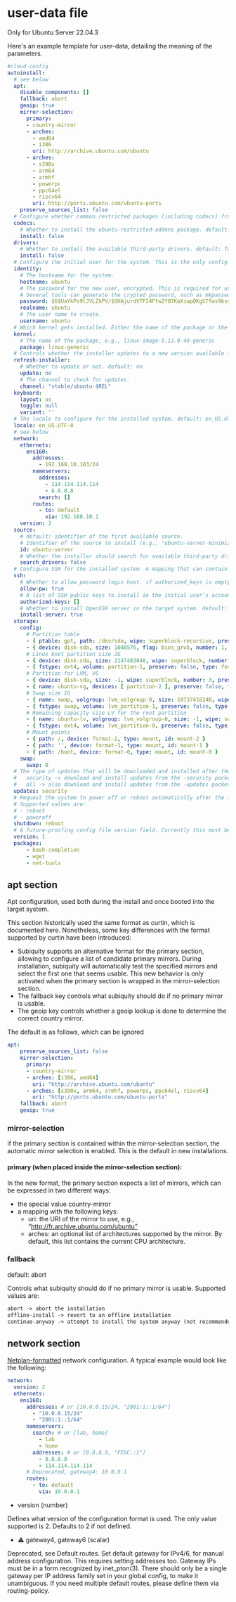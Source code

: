 
#  user-data file 

Only for Ubuntu Server 22.04.3

Here's an example template for user-data, detailing the meaning of the parameters.

```yaml
#cloud-config
autoinstall:
  # see below
  apt:
    disable_components: []
    fallback: abort
    geoip: true
    mirror-selection:
      primary:
      - country-mirror
      - arches:
        - amd64
        - i386
        uri: http://archive.ubuntu.com/ubuntu
      - arches:
        - s390x
        - arm64
        - armhf
        - powerpc
        - ppc64el
        - riscv64
        uri: http://ports.ubuntu.com/ubuntu-ports
    preserve_sources_list: false
  # Configure whether common restricted packages (including codecs) from [multiverse] should be installed.
  codecs:
    # Whether to install the ubuntu-restricted-addons package. default: false
    install: false
  drivers:
    # Whether to install the available third-party drivers. default: false
    install: false
  # Configure the initial user for the system. This is the only config key that must be present  
  identity:
    # The hostname for the system.
    hostname: ubuntu
    # The password for the new user, encrypted. This is required for use with sudo, even if SSH access is configured.
    # Several tools can generate the crypted password, such as mkpasswd from the whois package, or openssl passwd.
    password: $6$UaYkPo9lJVLZkPV/$SHAjurdVTP24Ftw2Y07KaXiwpQKgSTfws9bsyZ7UjaB5mafATxh0WqGEg1iki9/s0u0ob2coeJRQ8MYM72tCr1
    realname: ubuntu
    # The user name to create.
    username: ubuntu
  # Which kernel gets installed. Either the name of the package or the name of the flavor must be specified.  
  kernel:
    # The name of the package, e.g., linux-image-5.13.0-40-generic
    package: linux-generic
  # Controls whether the installer updates to a new version available in the given channel before continuing.
  refresh-installer:
    # Whether to update or not. default: no
    update: no
    # The channel to check for updates.
    channel: "stable/ubuntu-$REL"
  keyboard:
    layout: us
    toggle: null
    variant: ''
  # The locale to configure for the installed system. default: en_US.UTF-8
  locale: en_US.UTF-8
  # see below
  network:
    ethernets:
      ens160:
        addresses:
          - 192.168.10.103/24
        nameservers:
          addresses:
            - 114.114.114.114
            - 8.8.8.8
          search: []
        routes:
          - to: default
            via: 192.168.10.1
    version: 2
  source:
    # default: identifier of the first available source.
    # Identifier of the source to install (e.g., "ubuntu-server-minimized").
    id: ubuntu-server
    # Whether the installer should search for available third-party drivers. When set to false, it disables the drivers screen and section. default: true
    search_drivers: false
  # Configure SSH for the installed system. A mapping that can contain keys: 
  ssh:
    # Whether to allow password login host. if authorized_keys is empty, allow-pw is true, otherwise false. default: true 
    allow-pw: true
    # A list of SSH public keys to install in the initial user’s account. default: []
    authorized-keys: []
    # Whether to install OpenSSH server in the target system. default: false 
    install-server: true
  storage:
    config:
      # Partition table
      - { ptable: gpt, path: /dev/sda, wipe: superblock-recursive, preserve: false, name: '', grub_device: true,type: disk, id: disk-sda }
      - { device: disk-sda, size: 1048576, flag: bios_grub, number: 1, preserve: false, grub_device: false, offset: 1048576, type: partition, id: partition-0 }
      # Linux boot partition size 2G
      - { device: disk-sda, size: 2147483648, wipe: superblock, number: 2, preserve: false, grub_device: false, offset: 2097152, type: partition, id: partition-1 }
      - { fstype: ext4, volume: partition-1, preserve: false, type: format, id: format-0 }
      # Partition for LVM, VG
      - { device: disk-sda, size: -1, wipe: superblock, number: 3, preserve: false, grub_device: false, offset: 2149580800, type: partition, id: partition-2 }
      - { name: ubuntu-vg, devices: [ partition-2 ], preserve: false, type: lvm_volgroup, id: lvm_volgroup-0 }
      # Swap size 1G
      - { name: swap, volgroup: lvm_volgroup-0, size: 1073741824B, wipe: superblock, preserve: false, type: lvm_partition, id: lvm_partition-1 }
      - { fstype: swap, volume: lvm_partition-1, preserve: false, type: format, id: format-1 }
      # Remaining capacity size LV for the root partition
      - { name: ubuntu-lv, volgroup: lvm_volgroup-0, size: -1, wipe: superblock, preserve: false, type: lvm_partition, id: lvm_partition-0 }
      - { fstype: ext4, volume: lvm_partition-0, preserve: false, type: format, id: format-2 }
      # Mount points
      - { path: /, device: format-2, type: mount, id: mount-2 }
      - { path: '', device: format-1, type: mount, id: mount-1 }
      - { path: /boot, device: format-0, type: mount, id: mount-0 }
    swap:
      swap: 0
  # The type of updates that will be downloaded and installed after the system install. default: security, Supported values are:
  #   security -> download and install updates from the -security pocket
  #   all -> also download and install updates from the -updates pocket
  updates: security
  # Request the system to power off or reboot automatically after the installation has finished. default: reboot
  # Supported values are:
  # - reboot
  # - poweroff
  shutdown: reboot
  # A future-proofing config file version field. Currently this must be “1”.
  version: 1
  packages:
      - bash-completion
      - wget
      - net-tools
```

## apt section

Apt configuration, used both during the install and once booted into the target system.

This section historically used the same format as curtin, which is documented here. Nonetheless, some key differences with the format supported by curtin have been introduced:

* Subiquity supports an alternative format for the primary section, allowing to configure a list of candidate primary mirrors. During installation, subiquity will automatically test the specified mirrors and select the first one that seems usable. This new behavior is only activated when the primary section is wrapped in the mirror-selection section.
* The fallback key controls what subiquity should do if no primary mirror is usable.
* The geoip key controls whether a geoip lookup is done to determine the correct country mirror.

The default is as follows, which can be ignored
```yaml
apt:
    preserve_sources_list: false
    mirror-selection:
      primary:
      - country-mirror
      - arches: [i386, amd64]
        uri: "http://archive.ubuntu.com/ubuntu"
      - arches: [s390x, arm64, armhf, powerpc, ppc64el, riscv64]
        uri: "http://ports.ubuntu.com/ubuntu-ports"
    fallback: abort
    geoip: true
```

### mirror-selection
if the primary section is contained within the mirror-selection section, the automatic mirror selection is enabled. This is the default in new installations.



#### primary (when placed inside the mirror-selection section):

In the new format, the primary section expects a list of mirrors, which can be expressed in two different ways:

* the special value country-mirror
* a mapping with the following keys:
  - uri: the URI of the mirror to use, e.g., “http://fr.archive.ubuntu.com/ubuntu”
  - arches: an optional list of architectures supported by the mirror. By default, this list contains the current CPU architecture.

### fallback
default: abort

Controls what subiquity should do if no primary mirror is usable. Supported values are:
```txt
abort -> abort the installation
offline-install -> revert to an offline installation
continue-anyway -> attempt to install the system anyway (not recommended, the installation will certainly fail)
```


## network section

[Netplan-formatted](https://netplan.readthedocs.io/en/stable/netplan-yaml/) network configuration.
A typical example would look like the following:
 ```yaml
 network:
   version: 2
   ethernets:
     ens160:
       addresses: # or [10.0.0.15/24, "2001:1::1/64"]
         - "10.0.0.15/24"
         - "2001:1::1/64"
       nameservers:
         search: # or [lab, home]
           - lab
           - home
         addresses: # or [8.8.8.8, "FEDC::1"]
           - 8.8.8.8
           - 114.114.114.114
       # Deprecated, gateway4: 10.0.0.1
       routes:
         - to: default
           via: 10.0.0.1

 ```

- version (number)

Defines what version of the configuration format is used. The only value supported is 2. Defaults to 2 if not defined.

- ⚠️ gateway4, gateway6 (scalar)

Deprecated, see Default routes. Set default gateway for IPv4/6, for manual address configuration. This requires setting addresses too. Gateway IPs must be in a form recognized by inet_pton(3). There should only be a single gateway per IP address family set in your global config, to make it unambiguous. If you need multiple default routes, please define them via routing-policy.